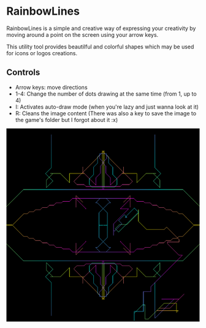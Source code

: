 # RainbowLines
RainbowLines is a simple and creative way of expressing your creativity by moving around a point on the screen using your arrow keys.

This utility tool provides beautilful and colorful shapes which may be used for icons or logos creations.

## Controls 
- Arrow keys: move directions
- 1-4: Change the number of dots drawing at the same time (from 1, up to 4)
- I: Activates auto-draw mode (when you're lazy and just wanna look at it)
- R: Cleans the image content
(There was also a key to save the image to the game's folder but I forgot about it :x)

![alt tag](Resources/test.png)

